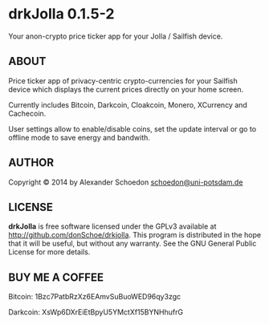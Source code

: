 drkJolla 0.1.5-2
================

Your anon-crypto price ticker app for your Jolla / Sailfish device.


ABOUT
-----

Price ticker app of privacy-centric crypto-currencies for your Sailfish device
which displays the current prices directly on your home screen.

Currently includes Bitcoin, Darkcoin, Cloakcoin, Monero, XCurrency and
Cachecoin.

User settings allow to enable/disable coins, set the update interval or go to
offline mode to save energy and bandwith.


AUTHOR
------

Copyright © 2014 by Alexander Schoedon <schoedon@uni-potsdam.de>


LICENSE
-------

**drkJolla** is free software licensed under the GPLv3 available at
http://github.com/donSchoe/drkjolla. This program is distributed in the hope
that it will be useful, but without any warranty. See the GNU General Public
License for more details.


BUY ME A COFFEE
---------------

Bitcoin: 1Bzc7PatbRzXz6EAmvSuBuoWED96qy3zgc

Darkcoin: XsWp6DXrEiEtBpyU5YMctXf15BYNHhufrG
